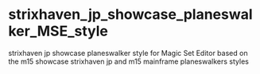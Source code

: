 # strixhaven_jp_showcase_planeswalker_MSE_style
strixhaven jp showcase planeswalker style for Magic Set Editor
based on the m15 showcase strixhaven jp and m15 mainframe planeswalkers styles
